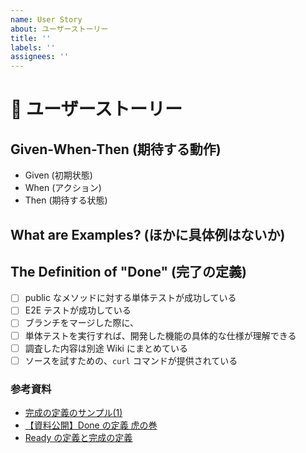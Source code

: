 ```yaml
---
name: User Story
about: ユーザーストーリー
title: ''
labels: ''
assignees: ''
---
```


# :rocket: ユーザーストーリー

## Given-When-Then (期待する動作)

- Given (初期状態)
- When (アクション)
- Then (期待する状態)

## What are Examples? (ほかに具体例はないか)

## The Definition of "Done" (完了の定義)

- [ ] public なメソッドに対する単体テストが成功している
- [ ] E2E テストが成功している
- [ ] ブランチをマージした際に、
- [ ] 単体テストを実行すれば、開発した機能の具体的な仕様が理解できる
- [ ] 調査した内容は別途 Wiki にまとめている
- [ ] ソースを試すための、`curl` コマンドが提供されている

### 参考資料

- [完成の定義のサンプル(1)](https://www.ryuzee.com/contents/blog/3285)
- [【資料公開】Done の定義 虎の巻](https://www.ryuzee.com/contents/blog/4499)
- [Ready の定義と完成の定義](https://www.ryuzee.com/contents/blog/4703)
